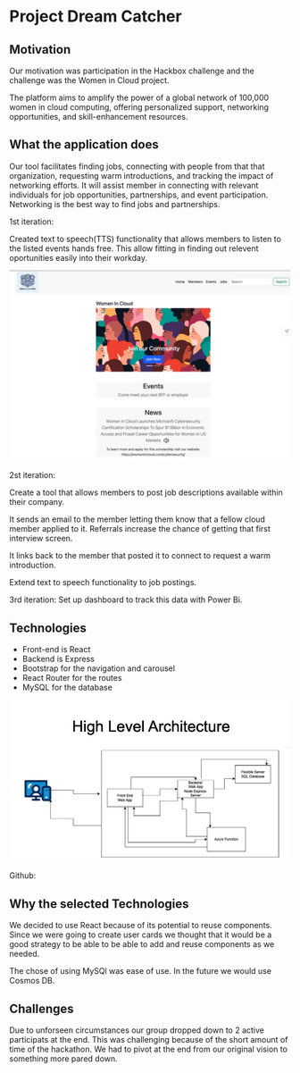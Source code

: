 # Project Dream Catcher

## Motivation
Our motivation was participation in the Hackbox challenge and the challenge was the Women in Cloud project. 

The platform aims to amplify the power of a global network of 100,000 women in cloud computing, offering personalized support, networking opportunities, and skill-enhancement resources.

## What the application does
Our tool facilitates finding jobs, connecting with people from that that organization, requesting warm introductions, and tracking the impact of networking efforts. It will assist member in connecting with relevant individuals for job opportunities, partnerships, and event participation. Networking is the best way to find jobs and partnerships.

1st iteration: 

Created text to speech(TTS) functionality that allows members to listen to the listed events hands free. This allow fitting in finding out relevent oportunities easily into their workday.

![High Level Architecture for the App](/src/assets/DreamCatcherHome.png)

2st iteration:

Create a tool that allows members to post job descriptions available within their company.  

It sends an email to the member letting them know that a fellow cloud member applied to it. Referrals increase the chance of getting that first interview screen. 

It links back to the member that posted it to connect to request a warm introduction.  

Extend text to speech functionality to job postings.

3rd iteration:
Set up dashboard to track this data with Power Bi.  


## Technologies
- Front-end is React
- Backend is Express
- Bootstrap for the navigation and carousel
- React Router for the routes
- MySQL for the database

![High Level Architecture for the App](/src/assets/DreamCatcherHighLevelArchitecture.png)

Github:


## Why the selected Technologies

We decided to use React because of its potential to reuse components. Since we were going to create user cards we thought that it would be a good strategy to be able to be able to add and reuse components as we needed.  

The chose of using MySQl was ease of use. In the future we would use Cosmos DB.  

## Challenges 

Due to unforseen circumstances our group dropped down to 2 active participats at the end. This was challenging because of the short amount of time of the hackathon. We had to pivot at the end from our original vision to something more pared down.  


